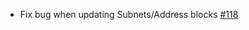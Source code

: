 - Fix bug when updating Subnets/Address blocks [#118](https://github.com/TehMuffinMoo/ibPS/issues/118)
